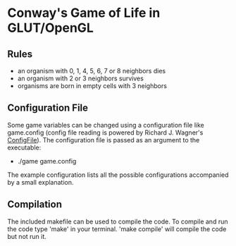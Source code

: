 # Conway's Game of Life in GLUT/OpenGL

## Rules
* an organism with 0, 1, 4, 5, 6, 7 or 8 neighbors dies
* an organism with 2 or 3 neighbors survives
* organisms are born in empty cells with 3 neighbors

## Configuration File

Some game variables can be changed using a configuration file like game.config (config file reading is powered by Richard J. Wagner's [ConfigFile](http://ai.stanford.edu/~gal/Code/FindMotifs/ConfigFile.h)). The configuration file is passed as an argument to the executable:

* ./game game.config

The example configuration lists all the possible configurations accompanied by a small explanation.

## Compilation

The included makefile can be used to compile the code. To compile and run the code type 'make' in your terminal. 'make compile' will compile the code but not run it.
